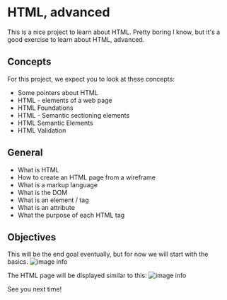# HTML, advanced

This is a nice project to learn about HTML. Pretty boring I know, but it's a good exercise to learn about HTML, advanced.

## Concepts

For this project, we expect you to look at these concepts:

- Some pointers about HTML
- HTML - elements of a web page
- HTML Foundations
- HTML - Semantic sectioning elements
- HTML Semantic Elements
- HTML Validation

## General

- What is HTML
- How to create an HTML page from a wireframe
- What is a markup language
- What is the DOM
- What is an element / tag
- What is an attribute
- What the purpose of each HTML tag

## Objectives
This will be the end goal eventually, but for now we will start with the basics.
![image info](./assets/image1.jpg)

The HTML page will be displayed similar to this:
![image info](./assets/imgag2.jpg)

See you next time!
```
